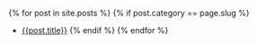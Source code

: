 {% for post in site.posts %}
    {% if post.category == page.slug %}
- [{{post.title}}]({{post.baseurl}})
    {% endif %}
{% endfor %}
